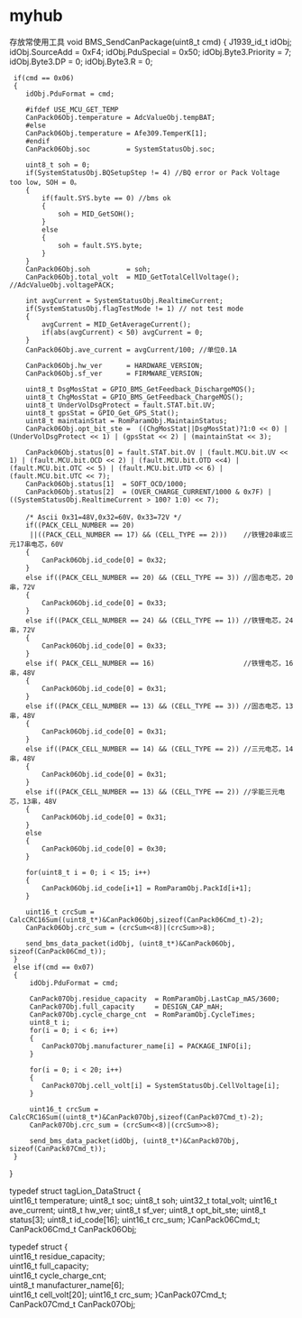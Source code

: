 # myhub
存放常使用工具
void BMS_SendCanPackage(uint8_t cmd)
{
	 J1939_id_t idObj;
	 idObj.SourceAdd = 0xF4;
	 idObj.PduSpecial =  0x50;
	 idObj.Byte3.Priority = 7;
	 idObj.Byte3.DP = 0;
	 idObj.Byte3.R = 0;
	
	 if(cmd == 0x06)
	 {
		idObj.PduFormat = cmd;
    		          
        #ifdef USE_MCU_GET_TEMP
        CanPack06Obj.temperature = AdcValueObj.tempBAT;
        #else
        CanPack06Obj.temperature = Afe309.TemperK[1];
        #endif
        CanPack06Obj.soc         = SystemStatusObj.soc;
         
        uint8_t soh = 0;
        if(SystemStatusObj.BQSetupStep != 4) //BQ error or Pack Voltage too low, SOH = 0。
        {
            if(fault.SYS.byte == 0) //bms ok
            {
                soh = MID_GetSOH();
            }
            else
            {
                soh = fault.SYS.byte;
            }
        }
        CanPack06Obj.soh         = soh;
        CanPack06Obj.total_volt  = MID_GetTotalCellVoltage(); //AdcValueObj.voltagePACK;
        
        int avgCurrent = SystemStatusObj.RealtimeCurrent;
        if(SystemStatusObj.flagTestMode != 1) // not test mode
        {
            avgCurrent = MID_GetAverageCurrent();
            if(abs(avgCurrent) < 50) avgCurrent = 0;
        }
        CanPack06Obj.ave_current = avgCurrent/100; //单位0.1A
         
        CanPack06Obj.hw_ver      = HARDWARE_VERSION;
        CanPack06Obj.sf_ver      = FIRMWARE_VERSION;
         
        uint8_t DsgMosStat = GPIO_BMS_GetFeedback_DischargeMOS();
        uint8_t ChgMosStat = GPIO_BMS_GetFeedback_ChargeMOS();
        uint8_t UnderVolDsgProtect = fault.STAT.bit.UV;
        uint8_t gpsStat = GPIO_Get_GPS_Stat();
        uint8_t maintainStat = RomParamObj.MaintainStatus;
        CanPack06Obj.opt_bit_ste =  ((ChgMosStat||DsgMosStat)?1:0 << 0) | (UnderVolDsgProtect << 1) | (gpsStat << 2) | (maintainStat << 3);

		CanPack06Obj.status[0] = fault.STAT.bit.OV | (fault.MCU.bit.UV << 1) | (fault.MCU.bit.OCD << 2) | (fault.MCU.bit.OTD <<4) | (fault.MCU.bit.OTC << 5) | (fault.MCU.bit.UTD << 6) | (fault.MCU.bit.UTC << 7);
        CanPack06Obj.status[1]  = SOFT_OCD/1000;
        CanPack06Obj.status[2]  = (OVER_CHARGE_CURRENT/1000 & 0x7F) | ((SystemStatusObj.RealtimeCurrent > 100? 1:0) << 7);
        
        /* Ascii 0x31=48V,0x32=60V，0x33=72V */
        if((PACK_CELL_NUMBER == 20)
         ||((PACK_CELL_NUMBER == 17) && (CELL_TYPE == 2)))    //铁锂20串或三元17串电芯，60V
        {
            CanPack06Obj.id_code[0] = 0x32;
        }
        else if((PACK_CELL_NUMBER == 20) && (CELL_TYPE == 3)) //固态电芯，20串，72V 
        {
            CanPack06Obj.id_code[0] = 0x33;
        }
        else if((PACK_CELL_NUMBER == 24) && (CELL_TYPE == 1)) //铁锂电芯，24串，72V
        {
            CanPack06Obj.id_code[0] = 0x33;
        }
        else if( PACK_CELL_NUMBER == 16)                      //铁锂电芯，16串，48V
        {
            CanPack06Obj.id_code[0] = 0x31;
        }
        else if((PACK_CELL_NUMBER == 13) && (CELL_TYPE == 3)) //固态电芯，13串，48V 
        {
            CanPack06Obj.id_code[0] = 0x31;
        }
        else if((PACK_CELL_NUMBER == 14) && (CELL_TYPE == 2)) //三元电芯，14串，48V 
        {
            CanPack06Obj.id_code[0] = 0x31;
        }
        else if((PACK_CELL_NUMBER == 13) && (CELL_TYPE == 2)) //孚能三元电芯，13串，48V 
        {
            CanPack06Obj.id_code[0] = 0x31;
        }
        else
        {
            CanPack06Obj.id_code[0] = 0x30;
        }
        
        for(uint8_t i = 0; i < 15; i++)
        {
            CanPack06Obj.id_code[i+1] = RomParamObj.PackId[i+1];
        }
				
        uint16_t crcSum = CalcCRC16Sum((uint8_t*)&CanPack06Obj,sizeof(CanPack06Cmd_t)-2);
        CanPack06Obj.crc_sum = (crcSum<<8)|(crcSum>>8);
				
        send_bms_data_packet(idObj, (uint8_t*)&CanPack06Obj, sizeof(CanPack06Cmd_t));				
	 }
	 else if(cmd == 0x07)
	 {
         idObj.PduFormat = cmd;

         CanPack07Obj.residue_capacity  = RomParamObj.LastCap_mAS/3600;
         CanPack07Obj.full_capacity     = DESIGN_CAP_mAH;
         CanPack07Obj.cycle_charge_cnt  = RomParamObj.CycleTimes;
         uint8_t i;
         for(i = 0; i < 6; i++)
         {
            CanPack07Obj.manufacturer_name[i] = PACKAGE_INFO[i];
         }
         
         for(i = 0; i < 20; i++)
         {
            CanPack07Obj.cell_volt[i] = SystemStatusObj.CellVoltage[i];
         }
         
         uint16_t crcSum = CalcCRC16Sum((uint8_t*)&CanPack07Obj,sizeof(CanPack07Cmd_t)-2);
         CanPack07Obj.crc_sum = (crcSum<<8)|(crcSum>>8);

         send_bms_data_packet(idObj, (uint8_t*)&CanPack07Obj, sizeof(CanPack07Cmd_t));
	 }
}



typedef struct tagLion_DataStruct
{       
    uint16_t temperature;
    uint8_t  soc;
    uint8_t  soh;
    uint32_t total_volt;
    uint16_t ave_current;
    uint8_t hw_ver;
    uint8_t sf_ver;
    uint8_t opt_bit_ste;
    uint8_t status[3];
    uint8_t id_code[16];
    uint16_t  crc_sum;
}CanPack06Cmd_t;
CanPack06Cmd_t CanPack06Obj;

typedef struct
{       
    uint16_t residue_capacity;            
    uint16_t full_capacity;               
    uint16_t cycle_charge_cnt;            
    uint8_t manufacturer_name[6];         
    uint16_t cell_volt[20];
    uint16_t  crc_sum;
}CanPack07Cmd_t;
CanPack07Cmd_t CanPack07Obj;
